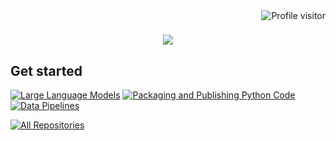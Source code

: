 <a href="https://komarev.com/ghpvc/?username=acceleratescience">
  <img align="right" src="https://komarev.com/ghpvc/?username=acceleratescience&label=Visitors&color=0e75b6&style=flat" alt="Profile visitor" />
</a>

<h1 align="center">
  <a href="https://git.io/typing-svg">
    <img src="https://readme-typing-svg.herokuapp.com/?lines=Welcome+to+Accelerate+Science.&center=true&size=15&pause=10000">
  </a>
</h1>

## Get started
[![Large Language Models](https://github-readme-stats.vercel.app/api/pin/?username=acceleratescience&repo=large-language-models&border_color=3336FF&bg_color=0D1117&title_color=C9D1D9&text_color=8B949E&icon_color=7F3FBF)](https://github.com/acceleratescience/large-language-models)
[![Packaging and Publishing Python Code](https://github-readme-stats.vercel.app/api/pin/?username=acceleratescience&repo=packaging-publishing&border_color=3336FF&bg_color=0D1117&title_color=C9D1D9&text_color=8B949E&icon_color=7F3FBF)](https://github.com/acceleratescience/packaging-publishing)
[![Data Pipelines](https://github-readme-stats.vercel.app/api/pin/?username=acceleratescience&repo=data-school-Autumn23&border_color=3336FF&bg_color=0D1117&title_color=C9D1D9&text_color=8B949E&icon_color=7F3FBF)](https://github.com/acceleratescience/data-school-Autumn23)

<p align="left">
  <a href="https://github.com/acceleratescience?tab=repositories" target="_blank"><img alt="All Repositories" title="All Repositories" src="https://img.shields.io/badge/-All%20Repos-2962FF?style=for-the-badge&logo=koding&logoColor=white"/></a>
</p>
